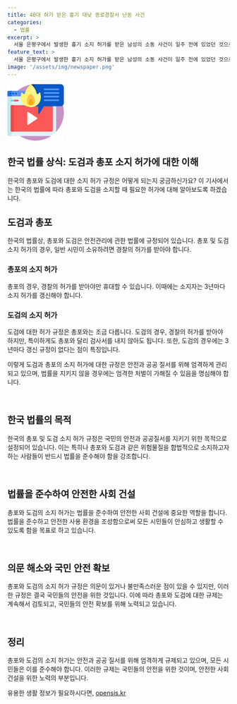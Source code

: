 ```yaml
---
title: 40대 허가 받은 흉기 대낮 종로경찰서 난동 사건
categories:
  - 법률
excerpt: >
  서울 은평구에서 발생한 흉기 소지 허가를 받은 남성의 소동 사건이 일주 전에 있었던 것으로 확인됐다. 이 40대 남성은 경찰서 민원실에 칼을 꺼내 협박하고 바로 검거되었으며, 공무집행방해 혐의로 구속됐다. 최근에도 일본도 살인 사건 용의자가 서부서로부터 허가를 받은 사실이 밝혀졌는데, 총포와 달리 도검의 경우 허가 갱신 규정이 없는 등 무기 안전관리에 대한 문제가 제기되고 있다. (총 149자)
feature_text: >
  서울 은평구에서 발생한 흉기 소지 허가를 받은 남성의 소동 사건이 일주 전에 있었던 것으로 확인됐다. 이 40대 남성은 경찰서 민원실에 칼을 꺼내 협박하고 바로 검거되었으며, 공무집행방해 혐의로 구속됐다. 최근에도 일본도 살인 사건 용의자가 서부서로부터 허가를 받은 사실이 밝혀졌는데, 총포와 달리 도검의 경우 허가 갱신 규정이 없는 등 무기 안전관리에 대한 문제가 제기되고 있다. (총 149자)
image: '/assets/img/newspaper.png'
---
```


<p><img src="/assets/img/news.png" alt="rentncar 속보" /></p>

<h2>한국 법률 상식: 도검과 총포 소지 허가에 대한 이해</h2>

<p>한국의 총포와 도검에 대한 소지 허가 규정은 어떻게 되는지 궁금하신가요? 이 기사에서는 한국의 법률에 따라 총포와 도검을 소지할 때 필요한 허가에 대해 알아보도록 하겠습니다.</p>

<h2>도검과 총포</h2>

<p>한국의 법률상, 총포와 도검은 안전관리에 관한 법률에 규정되어 있습니다. 총포 및 도검 소지 허가의 경우, 일반 시민이 소유하려면 경찰의 허가를 받아야 합니다.</p>

<h3>총포의 소지 허가</h3>

<p>총포의 경우, 경찰의 허가를 받아야만 휴대할 수 있습니다. 이때에는 소지자는 3년마다 소지 허가를 갱신해야 합니다. </p>

<h3>도검의 소지 허가</h3>

<p>도검에 대한 허가 규정은 총포와는 조금 다릅니다. 도검의 경우, 경찰의 허가를 받아야 하지만, 특이하게도 총포와 달리 검사서를 내지 않아도 됩니다. 또한, 도검의 경우에는 3년마다 갱신 규정이 없다는 점이 특징입니다.</p>

<p>이렇게 도검과 총포의 소지 허가에 대한 규정은 안전과 공공 질서를 위해 엄격하게 관리되고 있으며, 법률을 지키지 않을 경우에는 엄격한 처벌이 가해질 수 있음을 명심해야 합니다.</p>

<p data-ke-size="size16">&nbsp;</p>

<h2>한국 법률의 목적</h2>

<p>한국의 총포 및 도검 소지 허가 규정은 국민의 안전과 공공질서를 지키기 위한 목적으로 설정되어 있습니다. 이는 특히나 총포와 도검과 같은 위험물질을 합법적으로 소지하고자 하는 사람들이 반드시 법률을 준수해야 함을 강조합니다.</p>

<p data-ke-size="size16">&nbsp;</p>

<h2>법률을 준수하여 안전한 사회 건설</h2>

<p>총포와 도검의 소지 허가는 법률을 준수하여 안전한 사회 건설에 중요한 역할을 합니다. 법률을 준수하고 안전한 사용 환경을 조성함으로써 모든 시민들이 안심하고 생활할 수 있도록 함을 목표로 하고 있습니다.</p>

<p data-ke-size="size16">&nbsp;</p>

<h2>의문 해소와 국민 안전 확보</h2>

<p>총포와 도검의 소지 허가 규정은 의문이 있거나 불만족스러운 점이 있을 수 있지만, 이러한 규정은 결국 국민들의 안전을 위한 것입니다. 이에 따라 총포와 도검에 대한 규제는 계속해서 검토되고, 국민들의 안전 확보를 위해 노력되고 있습니다.</p>

<p data-ke-size="size16">&nbsp;</p>

<h2>정리</h2>

<p>총포와 도검의 소지 허가는 안전과 공공 질서를 위해 엄격하게 규제되고 있으며, 모든 시민들은 이를 준수해야 합니다. 이러한 규제는 국민들의 안전을 위한 것이며, 안전한 사회 건설을 위한 노력의 부분입니다.</p>
유용한 생활 정보가 필요하시다면, <a href="https://opensis.kr" rel="dofollow">opensis.kr</a>


